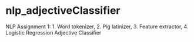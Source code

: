 # nlp_adjectiveClassifier
NLP Assignment 1: 1. Word tokenizer, 2. Pig latinizer, 3. Feature extractor, 4. Logistic Regression Adjective Classifier
